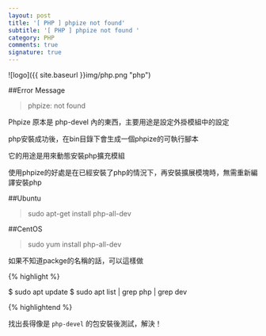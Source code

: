 ```yaml
---
layout: post
title: '[ PHP ] phpize not found'
subtitle: '[ PHP ] phpize not found '
category: PHP
comments: true
signature: true
---
```


![logo]({{ site.baseurl }}img/php.png "php")

##Error Message
 > phpize: not found

Phpize 原本是 php-devel 內的東西，主要用途是設定外掛模組中的設定

php安裝成功後，在bin目錄下會生成一個phpize的可執行腳本

它的用途是用來動態安裝php擴充模組

使用phpize的好處是在已經安裝了php的情況下，再安裝擴展模塊時，無需重新編譯安裝php

##Ubuntu
 > sudo apt-get install php-all-dev

##CentOS
 > sudo yum install php-all-dev

如果不知道packge的名稱的話，可以這樣做

{% highlight %}

$ sudo apt update
$ sudo apt list | grep php | grep dev

{% highlightend %}

找出長得像是 `php-devel` 的包安裝後測試，解決！